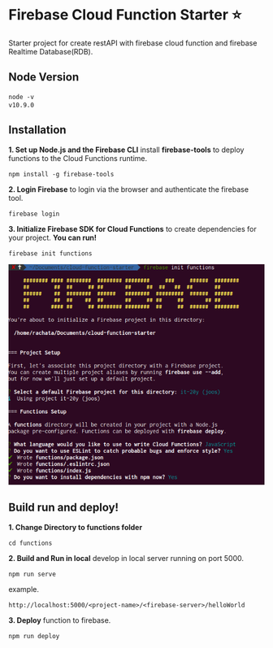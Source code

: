 # Firebase Cloud Function Starter :star:
Starter project for create restAPI with firebase cloud function and firebase Realtime Database(RDB).

## Node Version
```
node -v
v10.9.0
```

## Installation
**1. Set up Node.js and the Firebase CLI** 
install **firebase-tools** to deploy functions to the Cloud Functions runtime.
```
npm install -g firebase-tools
```

**2. Login Firebase** 
to login via the browser and authenticate the firebase tool.
```
firebase login
```


**3. Initialize Firebase SDK for Cloud Functions** 
to create dependencies for your project. **You can run!**

```
firebase init functions
```
![](./img/example1.png)

## Build run and deploy!
**1. Change Directory to functions folder**
```
cd functions
```

**2. Build and Run in local** develop in local server running on port 5000.
```
npm run serve
```
example.
```
http://localhost:5000/<project-name>/<firebase-server>/helloWorld
```
**3. Deploy** function to firebase.
```
npm run deploy
```